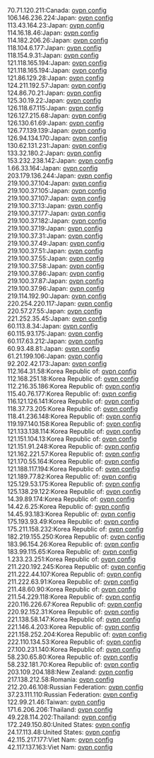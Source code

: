 70.71.120.211:Canada: [ovpn config](vpn/70_71_120_211.ovpn)  
106.146.236.224:Japan: [ovpn config](vpn/106_146_236_224.ovpn)  
113.43.164.23:Japan: [ovpn config](vpn/113_43_164_23.ovpn)  
114.16.18.46:Japan: [ovpn config](vpn/114_16_18_46.ovpn)  
114.182.206.26:Japan: [ovpn config](vpn/114_182_206_26.ovpn)  
118.104.6.177:Japan: [ovpn config](vpn/118_104_6_177.ovpn)  
118.154.9.31:Japan: [ovpn config](vpn/118_154_9_31.ovpn)  
121.118.165.194:Japan: [ovpn config](vpn/121_118_165_194.ovpn)  
121.118.165.194:Japan: [ovpn config](vpn/121_118_165_194.ovpn)  
121.86.129.28:Japan: [ovpn config](vpn/121_86_129_28.ovpn)  
124.211.192.57:Japan: [ovpn config](vpn/124_211_192_57.ovpn)  
124.86.70.21:Japan: [ovpn config](vpn/124_86_70_21.ovpn)  
125.30.19.22:Japan: [ovpn config](vpn/125_30_19_22.ovpn)  
126.118.67.115:Japan: [ovpn config](vpn/126_118_67_115.ovpn)  
126.127.215.68:Japan: [ovpn config](vpn/126_127_215_68.ovpn)  
126.130.61.69:Japan: [ovpn config](vpn/126_130_61_69.ovpn)  
126.77.139.139:Japan: [ovpn config](vpn/126_77_139_139.ovpn)  
126.94.134.170:Japan: [ovpn config](vpn/126_94_134_170.ovpn)  
130.62.131.231:Japan: [ovpn config](vpn/130_62_131_231.ovpn)  
133.32.180.2:Japan: [ovpn config](vpn/133_32_180_2.ovpn)  
153.232.238.142:Japan: [ovpn config](vpn/153_232_238_142.ovpn)  
1.66.33.164:Japan: [ovpn config](vpn/1_66_33_164.ovpn)  
203.179.136.244:Japan: [ovpn config](vpn/203_179_136_244.ovpn)  
219.100.37.104:Japan: [ovpn config](vpn/219_100_37_104.ovpn)  
219.100.37.105:Japan: [ovpn config](vpn/219_100_37_105.ovpn)  
219.100.37.107:Japan: [ovpn config](vpn/219_100_37_107.ovpn)  
219.100.37.13:Japan: [ovpn config](vpn/219_100_37_13.ovpn)  
219.100.37.177:Japan: [ovpn config](vpn/219_100_37_177.ovpn)  
219.100.37.182:Japan: [ovpn config](vpn/219_100_37_182.ovpn)  
219.100.37.19:Japan: [ovpn config](vpn/219_100_37_19.ovpn)  
219.100.37.31:Japan: [ovpn config](vpn/219_100_37_31.ovpn)  
219.100.37.49:Japan: [ovpn config](vpn/219_100_37_49.ovpn)  
219.100.37.51:Japan: [ovpn config](vpn/219_100_37_51.ovpn)  
219.100.37.55:Japan: [ovpn config](vpn/219_100_37_55.ovpn)  
219.100.37.58:Japan: [ovpn config](vpn/219_100_37_58.ovpn)  
219.100.37.86:Japan: [ovpn config](vpn/219_100_37_86.ovpn)  
219.100.37.87:Japan: [ovpn config](vpn/219_100_37_87.ovpn)  
219.100.37.96:Japan: [ovpn config](vpn/219_100_37_96.ovpn)  
219.114.192.90:Japan: [ovpn config](vpn/219_114_192_90.ovpn)  
220.254.220.117:Japan: [ovpn config](vpn/220_254_220_117.ovpn)  
220.57.27.55:Japan: [ovpn config](vpn/220_57_27_55.ovpn)  
221.252.35.45:Japan: [ovpn config](vpn/221_252_35_45.ovpn)  
60.113.8.34:Japan: [ovpn config](vpn/60_113_8_34.ovpn)  
60.115.93.175:Japan: [ovpn config](vpn/60_115_93_175.ovpn)  
60.117.63.212:Japan: [ovpn config](vpn/60_117_63_212.ovpn)  
60.93.48.81:Japan: [ovpn config](vpn/60_93_48_81.ovpn)  
61.21.199.106:Japan: [ovpn config](vpn/61_21_199_106.ovpn)  
92.202.42.173:Japan: [ovpn config](vpn/92_202_42_173.ovpn)  
112.164.31.58:Korea Republic of: [ovpn config](vpn/112_164_31_58.ovpn)  
112.168.251.18:Korea Republic of: [ovpn config](vpn/112_168_251_18.ovpn)  
112.216.35.186:Korea Republic of: [ovpn config](vpn/112_216_35_186.ovpn)  
115.40.76.177:Korea Republic of: [ovpn config](vpn/115_40_76_177.ovpn)  
116.121.126.141:Korea Republic of: [ovpn config](vpn/116_121_126_141.ovpn)  
118.37.73.205:Korea Republic of: [ovpn config](vpn/118_37_73_205.ovpn)  
118.41.236.148:Korea Republic of: [ovpn config](vpn/118_41_236_148.ovpn)  
119.197.140.158:Korea Republic of: [ovpn config](vpn/119_197_140_158.ovpn)  
121.133.138.114:Korea Republic of: [ovpn config](vpn/121_133_138_114.ovpn)  
121.151.104.13:Korea Republic of: [ovpn config](vpn/121_151_104_13.ovpn)  
121.151.91.248:Korea Republic of: [ovpn config](vpn/121_151_91_248.ovpn)  
121.162.221.57:Korea Republic of: [ovpn config](vpn/121_162_221_57.ovpn)  
121.170.55.164:Korea Republic of: [ovpn config](vpn/121_170_55_164.ovpn)  
121.188.117.194:Korea Republic of: [ovpn config](vpn/121_188_117_194.ovpn)  
121.189.77.82:Korea Republic of: [ovpn config](vpn/121_189_77_82.ovpn)  
125.129.53.175:Korea Republic of: [ovpn config](vpn/125_129_53_175.ovpn)  
125.138.29.122:Korea Republic of: [ovpn config](vpn/125_138_29_122.ovpn)  
14.39.89.174:Korea Republic of: [ovpn config](vpn/14_39_89_174.ovpn)  
14.42.6.25:Korea Republic of: [ovpn config](vpn/14_42_6_25.ovpn)  
14.45.93.183:Korea Republic of: [ovpn config](vpn/14_45_93_183.ovpn)  
175.193.93.49:Korea Republic of: [ovpn config](vpn/175_193_93_49.ovpn)  
175.211.158.232:Korea Republic of: [ovpn config](vpn/175_211_158_232.ovpn)  
182.219.155.250:Korea Republic of: [ovpn config](vpn/182_219_155_250.ovpn)  
183.96.154.26:Korea Republic of: [ovpn config](vpn/183_96_154_26.ovpn)  
183.99.115.65:Korea Republic of: [ovpn config](vpn/183_99_115_65.ovpn)  
1.233.23.251:Korea Republic of: [ovpn config](vpn/1_233_23_251.ovpn)  
211.220.192.245:Korea Republic of: [ovpn config](vpn/211_220_192_245.ovpn)  
211.222.44.107:Korea Republic of: [ovpn config](vpn/211_222_44_107.ovpn)  
211.222.63.91:Korea Republic of: [ovpn config](vpn/211_222_63_91.ovpn)  
211.48.60.90:Korea Republic of: [ovpn config](vpn/211_48_60_90.ovpn)  
211.54.229.118:Korea Republic of: [ovpn config](vpn/211_54_229_118.ovpn)  
220.116.226.67:Korea Republic of: [ovpn config](vpn/220_116_226_67.ovpn)  
220.92.152.31:Korea Republic of: [ovpn config](vpn/220_92_152_31.ovpn)  
221.138.58.147:Korea Republic of: [ovpn config](vpn/221_138_58_147.ovpn)  
221.146.4.203:Korea Republic of: [ovpn config](vpn/221_146_4_203.ovpn)  
221.158.252.204:Korea Republic of: [ovpn config](vpn/221_158_252_204.ovpn)  
222.110.134.53:Korea Republic of: [ovpn config](vpn/222_110_134_53.ovpn)  
27.100.231.140:Korea Republic of: [ovpn config](vpn/27_100_231_140.ovpn)  
58.230.65.80:Korea Republic of: [ovpn config](vpn/58_230_65_80.ovpn)  
58.232.181.70:Korea Republic of: [ovpn config](vpn/58_232_181_70.ovpn)  
203.109.204.188:New Zealand: [ovpn config](vpn/203_109_204_188.ovpn)  
217.138.212.58:Romania: [ovpn config](vpn/217_138_212_58.ovpn)  
212.20.46.108:Russian Federation: [ovpn config](vpn/212_20_46_108.ovpn)  
37.23.111.110:Russian Federation: [ovpn config](vpn/37_23_111_110.ovpn)  
122.99.21.46:Taiwan: [ovpn config](vpn/122_99_21_46.ovpn)  
171.6.206.206:Thailand: [ovpn config](vpn/171_6_206_206.ovpn)  
49.228.114.202:Thailand: [ovpn config](vpn/49_228_114_202.ovpn)  
172.249.150.80:United States: [ovpn config](vpn/172_249_150_80.ovpn)  
24.17.113.48:United States: [ovpn config](vpn/24_17_113_48.ovpn)  
42.115.217.177:Viet Nam: [ovpn config](vpn/42_115_217_177.ovpn)  
42.117.137.163:Viet Nam: [ovpn config](vpn/42_117_137_163.ovpn)  
